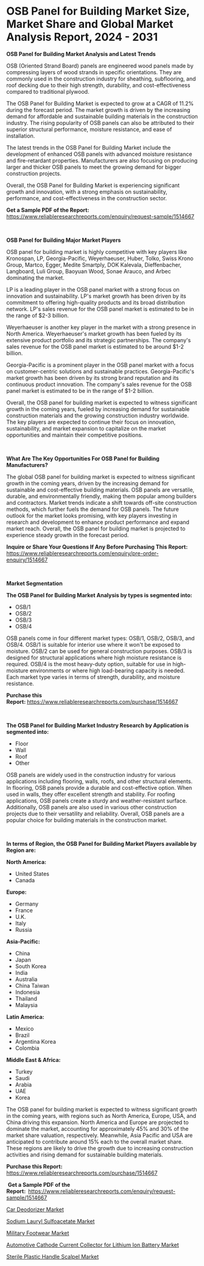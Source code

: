 <p><h1>OSB Panel for Building Market Size, Market Share and Global Market Analysis Report, 2024 - 2031</h1></p><p><strong>OSB Panel for Building Market Analysis and Latest Trends</strong></p>
<p><p>OSB (Oriented Strand Board) panels are engineered wood panels made by compressing layers of wood strands in specific orientations. They are commonly used in the construction industry for sheathing, subflooring, and roof decking due to their high strength, durability, and cost-effectiveness compared to traditional plywood.</p><p>The OSB Panel for Building Market is expected to grow at a CAGR of 11.2% during the forecast period. The market growth is driven by the increasing demand for affordable and sustainable building materials in the construction industry. The rising popularity of OSB panels can also be attributed to their superior structural performance, moisture resistance, and ease of installation.</p><p>The latest trends in the OSB Panel for Building Market include the development of enhanced OSB panels with advanced moisture resistance and fire-retardant properties. Manufacturers are also focusing on producing larger and thicker OSB panels to meet the growing demand for bigger construction projects.</p><p>Overall, the OSB Panel for Building Market is experiencing significant growth and innovation, with a strong emphasis on sustainability, performance, and cost-effectiveness in the construction sector.</p></p>
<p><strong>Get a Sample PDF of the Report:&nbsp;</strong> <a href="https://www.reliableresearchreports.com/enquiry/request-sample/1514667">https://www.reliableresearchreports.com/enquiry/request-sample/1514667</a></p>
<p>&nbsp;</p>
<p><strong>OSB Panel for Building Major Market Players</strong></p>
<p><p>OSB panel for building market is highly competitive with key players like Kronospan, LP, Georgia-Pacific, Weyerhaeuser, Huber, Tolko, Swiss Krono Group, Martco, Egger, Medite Smartply, DOK Kalevala, Dieffenbacher, Langboard, Luli Group, Baoyuan Wood, Sonae Arauco, and Arbec dominating the market.</p><p>LP is a leading player in the OSB panel market with a strong focus on innovation and sustainability. LP's market growth has been driven by its commitment to offering high-quality products and its broad distribution network. LP's sales revenue for the OSB panel market is estimated to be in the range of $2-3 billion.</p><p>Weyerhaeuser is another key player in the market with a strong presence in North America. Weyerhaeuser's market growth has been fueled by its extensive product portfolio and its strategic partnerships. The company's sales revenue for the OSB panel market is estimated to be around $1-2 billion.</p><p>Georgia-Pacific is a prominent player in the OSB panel market with a focus on customer-centric solutions and sustainable practices. Georgia-Pacific's market growth has been driven by its strong brand reputation and its continuous product innovation. The company's sales revenue for the OSB panel market is estimated to be in the range of $1-2 billion.</p><p>Overall, the OSB panel for building market is expected to witness significant growth in the coming years, fueled by increasing demand for sustainable construction materials and the growing construction industry worldwide. The key players are expected to continue their focus on innovation, sustainability, and market expansion to capitalize on the market opportunities and maintain their competitive positions.</p></p>
<p>&nbsp;</p>
<p><strong>What Are The Key Opportunities For OSB Panel for Building Manufacturers?</strong></p>
<p><p>The global OSB panel for building market is expected to witness significant growth in the coming years, driven by the increasing demand for sustainable and cost-effective building materials. OSB panels are versatile, durable, and environmentally friendly, making them popular among builders and contractors. Market trends indicate a shift towards off-site construction methods, which further fuels the demand for OSB panels. The future outlook for the market looks promising, with key players investing in research and development to enhance product performance and expand market reach. Overall, the OSB panel for building market is projected to experience steady growth in the forecast period.</p></p>
<p><strong>Inquire or Share Your Questions If Any Before Purchasing This Report:</strong> <a href="https://www.reliableresearchreports.com/enquiry/pre-order-enquiry/1514667">https://www.reliableresearchreports.com/enquiry/pre-order-enquiry/1514667</a></p>
<p>&nbsp;</p>
<p><strong>Market Segmentation</strong></p>
<p><strong>The OSB Panel for Building Market Analysis by types is segmented into:</strong></p>
<p><ul><li>OSB/1</li><li>OSB/2</li><li>OSB/3</li><li>OSB/4</li></ul></p>
<p><p>OSB panels come in four different market types: OSB/1, OSB/2, OSB/3, and OSB/4. OSB/1 is suitable for interior use where it won't be exposed to moisture. OSB/2 can be used for general construction purposes. OSB/3 is designed for structural applications where high moisture resistance is required. OSB/4 is the most heavy-duty option, suitable for use in high-moisture environments or where high load-bearing capacity is needed. Each market type varies in terms of strength, durability, and moisture resistance.</p></p>
<p><strong>Purchase this Report:&nbsp;</strong><a href="https://www.reliableresearchreports.com/purchase/1514667">https://www.reliableresearchreports.com/purchase/1514667</a></p>
<p>&nbsp;</p>
<p><strong>The OSB Panel for Building Market Industry Research by Application is segmented into:</strong></p>
<p><ul><li>Floor</li><li>Wall</li><li>Roof</li><li>Other</li></ul></p>
<p><p>OSB panels are widely used in the construction industry for various applications including flooring, walls, roofs, and other structural elements. In flooring, OSB panels provide a durable and cost-effective option. When used in walls, they offer excellent strength and stability. For roofing applications, OSB panels create a sturdy and weather-resistant surface. Additionally, OSB panels are also used in various other construction projects due to their versatility and reliability. Overall, OSB panels are a popular choice for building materials in the construction market.</p></p>
<p>&nbsp;</p>
<p><strong>In terms of Region, the OSB Panel for Building Market Players available by Region are:</strong></p>
<p>
    <p> <strong> North America: </strong>
        <ul>
            <li>United States</li>
            <li>Canada</li>
        </ul>
        </p> 
    <p> <strong> Europe: </strong>
        <ul>
            <li>Germany</li>
            <li>France</li>
            <li>U.K.</li>
            <li>Italy</li>
            <li>Russia</li>
        </ul>
        </p> 
    <p> <strong> Asia-Pacific: </strong>
        <ul>
            <li>China</li>
            <li>Japan</li>
            <li>South Korea</li>
            <li>India</li>
            <li>Australia</li>
            <li>China Taiwan</li>
            <li>Indonesia</li>
            <li>Thailand</li>
            <li>Malaysia</li>
        </ul>
        </p> 
    <p> <strong> Latin America: </strong>
        <ul>
            <li>Mexico</li>
            <li>Brazil</li>
            <li>Argentina Korea</li>
            <li>Colombia</li>
        </ul>
        </p> 
    <p> <strong> Middle East & Africa: </strong>
        <ul>
            <li>Turkey</li>
            <li>Saudi</li>
            <li>Arabia</li>
            <li>UAE</li>
            <li>Korea</li>
        </ul>
    </p>
    </p>
<p><p>The OSB panel for building market is expected to witness significant growth in the coming years, with regions such as North America, Europe, USA, and China driving this expansion. North America and Europe are projected to dominate the market, accounting for approximately 45% and 30% of the market share valuation, respectively. Meanwhile, Asia Pacific and USA are anticipated to contribute around 15% each to the overall market share. These regions are likely to drive the growth due to increasing construction activities and rising demand for sustainable building materials.</p></p>
<p><strong>Purchase this Report: </strong><a href="https://www.reliableresearchreports.com/purchase/1514667">https://www.reliableresearchreports.com/purchase/1514667</a></p>
<p>&nbsp;<strong>Get a Sample PDF of the Report:&nbsp;&nbsp;</strong><a href="https://www.reliableresearchreports.com/enquiry/request-sample/1514667">https://www.reliableresearchreports.com/enquiry/request-sample/1514667</a></p>
<p><strong></strong></p>
<p><p><a href="https://cedar-agate-3da.notion.site/Car-Deodorizer-Market-Size-Evaluating-its-Market-Trends-Growth-and-Projections-2024-2031-be184b3a367b47dd8f82e3cc24c73d45">Car Deodorizer Market</a></p><p><a href="https://view.publitas.com/reportprime-1/sodium-lauryl-sulfoacetate-market-challenges-opportunities-and-growth-drivers-and-major-market-players-forecasted-for-period-from-2024-2031/">Sodium Lauryl Sulfoacetate Market</a></p><p><a href="https://view.publitas.com/reportprime-1/military-footwear-market-size-focuses-on-market-dynamics-in-depth-analysis-and-future-projections-of-its-market-forecasted-for-period-from-2024-to-2031/">Military Footwear Market</a></p><p><a href="https://circular-yam-9b9.notion.site/Automotive-Cathode-Current-Collector-for-Lithium-Ion-Battery-Market-Size-Share-Trends-Analysis-Re-77d81bfb2ee74a0b84008e54acf34d48">Automotive Cathode Current Collector for Lithium Ion Battery Market</a></p><p><a href="https://copper-carbon-84f.notion.site/Sterile-Plastic-Handle-Scalpel-Market-Size-Focuses-on-Market-Dynamics-In-Depth-Analysis-and-Future--f97bb54dee34420da2401f503ab1cd4b">Sterile Plastic Handle Scalpel Market</a></p></p>